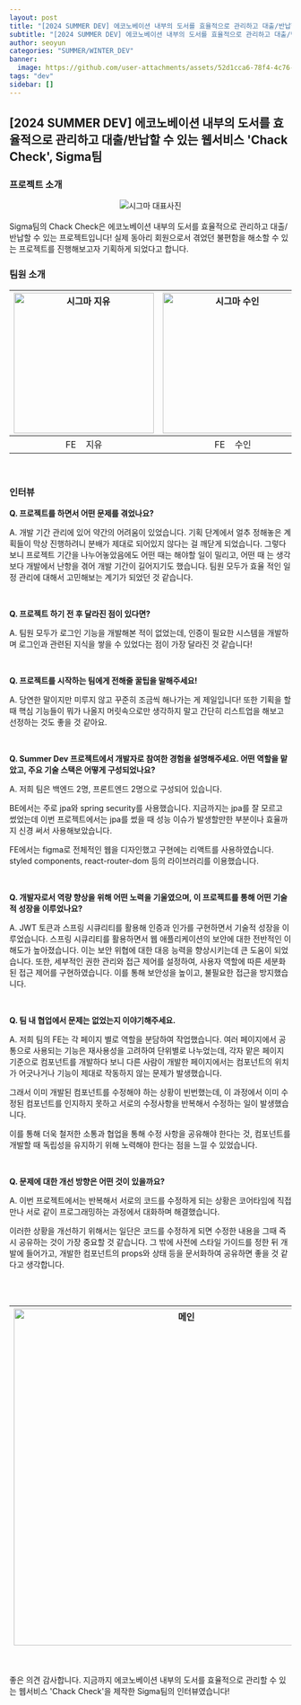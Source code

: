 ```yaml
---
layout: post
title: "[2024 SUMMER DEV] 에코노베이션 내부의 도서를 효율적으로 관리하고 대출/반납할 수 있는 웹서비스 'Chack Check', Sigma팀"
subtitle: "[2024 SUMMER DEV] 에코노베이션 내부의 도서를 효율적으로 관리하고 대출/반납할 수 있는 웹서비스 'Chack Check', Sigma팀"
author: seoyun
categories: "SUMMER/WINTER_DEV"
banner: 
  image: https://github.com/user-attachments/assets/52d1cca6-78f4-4c76-b1be-b13d6b21315d
tags: "dev"
sidebar: []
---
```


## [2024 SUMMER DEV] 에코노베이션 내부의 도서를 효율적으로 관리하고 대출/반납할 수 있는 웹서비스 'Chack Check', Sigma팀


### 프로젝트 소개
<div style="text-align: center;">
    <img src="https://github.com/user-attachments/assets/52d1cca6-78f4-4c76-b1be-b13d6b21315d" alt="시그마 대표사진" />
</div>

<br/>
Sigma팀의 Chack Check은 에코노베이션 내부의 도서를 효율적으로 관리하고 대출/반납할 수 있는 프로젝트입니다! 실제 동아리 회원으로서 겪었던 불편함을 해소할 수 있는 프로젝트를 진행해보고자 기획하게 되었다고 합니다.

<br/>

### 팀원 소개

| <img src="https://github.com/user-attachments/assets/22756e7b-cf99-4a47-830a-584eb0f6cc9e" alt="시그마 지유" width="250" /> | <img src="https://github.com/user-attachments/assets/552faee0-a1cd-4fc4-842b-8b8783e79289" alt="시그마 수인" width="250" /> | <img src="https://github.com/user-attachments/assets/ea59265d-42f4-4d6b-a7db-c57d2be1f32a" alt="시그마 민규" width="250" /> | <img src="https://github.com/user-attachments/assets/688f70fe-041a-4734-9329-d1070e74bfc5" alt="시그마 명헌" width="250" /> |
|------------|------------|------------|------------|
| <div style="text-align: center;">FE &nbsp;&nbsp;&nbsp;지유</div> | <div style="text-align: center;">FE &nbsp;&nbsp;&nbsp;수인</div>| <div style="text-align: center;">BE &nbsp;&nbsp;&nbsp;민규</div> | <div style="text-align: center;">BE &nbsp;&nbsp;&nbsp;명헌</div> |


<br/>

### 인터뷰
**Q. 프로젝트를 하면서 어떤 문제를 겪었나요?**

A. 개발 기간 관리에 있어 약간의 어려움이 있었습니다. 기획 단계에서 얼추 정해놓은 계 획들이 막상 진행하려니 분배가 제대로 되어있지 않다는 걸 깨닫게 되었습니다. 그렇다보니 프로젝트 기간을 나누어놓았음에도 어떤 때는 해야할 일이 밀리고, 어떤 때 는 생각보다 개발에서 난항을 겪어 개발 기간이 길어지기도 했습니다. 팀원 모두가 효율 적인 일정 관리에 대해서 고민해보는 계기가 되었던 것 같습니다.

<br/>

**Q. 프로젝트 하기 전 후 달라진 점이 있다면?**

A. 팀원 모두가 로그인 기능을 개발해본 적이 없었는데, 인증이 필요한 시스템을 개발하며 로그인과 관련된 지식을 쌓을 수 있었다는 점이 가장 달라진 것 같습니다!

<br/>

**Q. 프로젝트를 시작하는 팀에게 전해줄 꿀팁을 말해주세요!**

A. 당연한 말이지만 미루지 않고 꾸준히 조금씩 해나가는 게 제일입니다! 또한 기획을 할 때 핵심 기능들이 뭐가 나올지 머릿속으로만 생각하지 말고 간단히 리스트업을 해보고 선정하는 것도 좋을 것 같아요.

<br/>


**Q. Summer Dev 프로젝트에서 개발자로 참여한 경험을 설명해주세요. 어떤 역할을 맡았고, 주요 기술 스택은 어떻게 구성되었나요?**

A.
저희 팀은 백엔드 2명, 프론트엔드 2명으로 구성되어 있습니다.

BE에서는 주로 jpa와 spring security를 사용했습니다. 지금까지는 jpa를 잘 모르고 썼었는데 이번 프로젝트에서는 jpa를 썼을 때 성능 이슈가 발생할만한 부분이나 효율까지 신경 써서 사용해보았습니다.

FE에서는 figma로 전체적인 웹을 디자인했고 구현에는 리액트를 사용하였습니다. styled components, react-router-dom 등의 라이브러리를 이용했습니다.

<br/>

**Q. 개발자로서 역량 향상을 위해 어떤 노력을 기울였으며, 이 프로젝트를 통해 어떤 기술적 성장을 이루었나요?**

A. JWT 토큰과 스프링 시큐리티를 활용해 인증과 인가를 구현하면서 기술적 성장을 이루었습니다. 스프링 시큐리티를 활용하면서 웹 애플리케이션의 보안에 대한 전반적인 이해도가 높아졌습니다. 이는 보안 위협에 대한 대응 능력을 향상시키는데 큰 도움이 되었습니다. 또한, 세부적인 권한 관리와 접근 제어를 설정하여, 사용자 역할에 따른 세분화된 접근 제어를 구현하였습니다. 이를 통해 보안성을 높이고, 불필요한 접근을 방지했습니다.

<br/>

**Q. 팀 내 협업에서 문제는 없었는지 이야기해주세요.**

A.
저희 팀의 FE는 각 페이지 별로 역할을 분담하여 작업했습니다. 여러 페이지에서 공통으로 사용되는 기능은 재사용성을 고려하여 단위별로 나누었는데, 각자 맡은 페이지 기준으로 컴포넌트를 개발하다 보니 다른 사람이 개발한 페이지에서는 컴포넌트의 위치가 어긋나거나 기능이 제대로 작동하지 않는 문제가 발생했습니다.

그래서 이미 개발된 컴포넌트를 수정해야 하는 상황이 빈번했는데, 이 과정에서 이미 수정된 컴포넌트를 인지하지 못하고 서로의 수정사항을 반복해서 수정하는 일이 발생했습니다.

이를 통해 더욱 철저한 소통과 협업을 통해 수정 사항을 공유해야 한다는 것, 컴포넌트를 개발할 때 독립성을 유지하기 위해 노력해야 한다는 점을 느낄 수 있었습니다.

<br/>

**Q. 문제에 대한 개선 방향은 어떤 것이 있을까요?**

A.
이번 프로젝트에서는 반복해서 서로의 코드를 수정하게 되는 상황은 코어타임에 직접 만나 서로 같이 프로그래밍하는 과정에서 대화하며 해결했습니다.

이러한 상황을 개선하기 위해서는 일단은 코드를 수정하게 되면 수정한 내용을 그때 즉시 공유하는 것이 가장 중요할 것 같습니다. 그 밖에 사전에 스타일 가이드를 정한 뒤 개발에 들어가고, 개발한 컴포넌트의 props와 상태 등을 문서화하여 공유하면 좋을 것 같다고 생각합니다.

<br/><br/>

| <img src="https://github.com/user-attachments/assets/f3caf324-8f95-4198-9704-123f5a0d11f3" alt="메인" width="600" /> | <img src="https://github.com/user-attachments/assets/6c99ec06-607e-4c1c-b49e-cc280ce0c439" alt="관리자 페이지" width="600" /> | 
------------------------------------------------------------------------------------------------------------------------ | ----------------------------------------------------------------------------

<br/>

좋은 의견 감사합니다. 지금까지 에코노베이션 내부의 도서를 효율적으로 관리할 수 있는 웹서비스 'Chack Check'을 제작한 Sigma팀의 인터뷰였습니다!

<br/>
